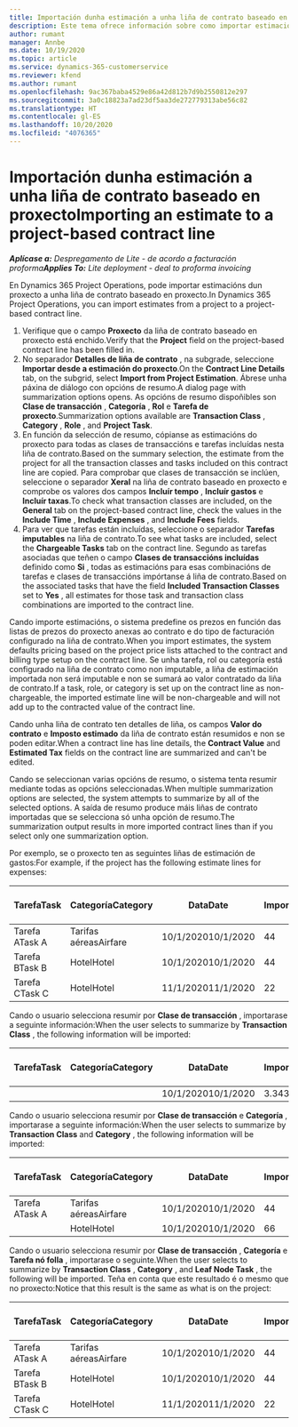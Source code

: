 ```yaml
---
title: Importación dunha estimación a unha liña de contrato baseado en proxecto
description: Este tema ofrece información sobre como importar estimacións financeiras dun proxecto a unha liña de contrato.
author: rumant
manager: Annbe
ms.date: 10/19/2020
ms.topic: article
ms.service: dynamics-365-customerservice
ms.reviewer: kfend
ms.author: rumant
ms.openlocfilehash: 9ac367baba4529e86a42d812b7d9b2550812e297
ms.sourcegitcommit: 3a0c18823a7ad23df5aa3de272779313abe56c82
ms.translationtype: HT
ms.contentlocale: gl-ES
ms.lasthandoff: 10/20/2020
ms.locfileid: "4076365"
---
```

# <a name="importing-an-estimate-to-a-project-based-contract-line"></a><span data-ttu-id="e4241-103">Importación dunha estimación a unha liña de contrato baseado en proxecto</span><span class="sxs-lookup"><span data-stu-id="e4241-103">Importing an estimate to a project-based contract line</span></span>

<span data-ttu-id="e4241-104">_**Aplícase a:** Despregamento de Lite - de acordo a facturación proforma_</span><span class="sxs-lookup"><span data-stu-id="e4241-104">_**Applies To:** Lite deployment - deal to proforma invoicing_</span></span>

<span data-ttu-id="e4241-105">En Dynamics 365 Project Operations, pode importar estimacións dun proxecto a unha liña de contrato baseado en proxecto.</span><span class="sxs-lookup"><span data-stu-id="e4241-105">In Dynamics 365 Project Operations, you can import estimates from a project to a project-based contract line.</span></span>

1. <span data-ttu-id="e4241-106">Verifique que o campo **Proxecto** da liña de contrato baseado en proxecto está enchido.</span><span class="sxs-lookup"><span data-stu-id="e4241-106">Verify that the **Project** field on the project-based contract line has been filled in.</span></span>
2. <span data-ttu-id="e4241-107">No separador **Detalles de liña de contrato** , na subgrade, seleccione **Importar desde a estimación do proxecto**.</span><span class="sxs-lookup"><span data-stu-id="e4241-107">On the **Contract Line Details** tab, on the subgrid, select **Import from Project Estimation**.</span></span> <span data-ttu-id="e4241-108">Ábrese unha páxina de diálogo con opcións de resumo.</span><span class="sxs-lookup"><span data-stu-id="e4241-108">A dialog page with summarization options opens.</span></span> <span data-ttu-id="e4241-109">As opcións de resumo dispoñibles son **Clase de transacción** , **Categoría** , **Rol** e **Tarefa de proxecto**.</span><span class="sxs-lookup"><span data-stu-id="e4241-109">Summarization options available are **Transaction Class** , **Category** , **Role** , and **Project Task**.</span></span>
3. <span data-ttu-id="e4241-110">En función da selección de resumo, cópianse as estimacións do proxecto para todas as clases de transaccións e tarefas incluídas nesta liña de contrato.</span><span class="sxs-lookup"><span data-stu-id="e4241-110">Based on the summary selection, the estimate from the project for all the transaction classes and tasks included on this contract line are copied.</span></span> <span data-ttu-id="e4241-111">Para comprobar que clases de transacción se inclúen, seleccione o separador **Xeral** na liña de contrato baseado en proxecto e comprobe os valores dos campos **Incluír tempo** , **Incluír gastos** e **Incluír taxas**.</span><span class="sxs-lookup"><span data-stu-id="e4241-111">To check what transaction classes are included, on the **General** tab on the project-based contract line, check the values in the **Include Time** , **Include Expenses** , and **Include Fees** fields.</span></span> 
4. <span data-ttu-id="e4241-112">Para ver que tarefas están incluídas, seleccione o separador **Tarefas imputables** na liña de contrato.</span><span class="sxs-lookup"><span data-stu-id="e4241-112">To see what tasks are included, select the **Chargeable Tasks** tab on the contract line.</span></span> <span data-ttu-id="e4241-113">Segundo as tarefas asociadas que teñen o campo **Clases de transaccións incluídas** definido como **Si** , todas as estimacións para esas combinacións de tarefas e clases de transaccións impórtanse á liña de contrato.</span><span class="sxs-lookup"><span data-stu-id="e4241-113">Based on the associated tasks that have the field **Included Transaction Classes** set to **Yes** , all estimates for those task and transaction class combinations are imported to the contract line.</span></span>

<span data-ttu-id="e4241-114">Cando importe estimacións, o sistema predefine os prezos en función das listas de prezos do proxecto anexas ao contrato e do tipo de facturación configurado na liña de contrato.</span><span class="sxs-lookup"><span data-stu-id="e4241-114">When you import estimates, the system defaults pricing based on the project price lists attached to the contract and billing type setup on the contract line.</span></span> <span data-ttu-id="e4241-115">Se unha tarefa, rol ou categoría está configurado na liña de contrato como non imputable, a liña de estimación importada non será imputable e non se sumará ao valor contratado da liña de contrato.</span><span class="sxs-lookup"><span data-stu-id="e4241-115">If a task, role, or category is set up on the contract line as non-chargeable, the imported estimate line will be non-chargeable and will not add up to the contracted value of the contract line.</span></span>

<span data-ttu-id="e4241-116">Cando unha liña de contrato ten detalles de liña, os campos **Valor do contrato** e **Imposto estimado** da liña de contrato están resumidos e non se poden editar.</span><span class="sxs-lookup"><span data-stu-id="e4241-116">When a contract line has line details, the **Contract Value** and **Estimated Tax** fields on the contract line are summarized and can't be edited.</span></span>

<span data-ttu-id="e4241-117">Cando se seleccionan varias opcións de resumo, o sistema tenta resumir mediante todas as opcións seleccionadas.</span><span class="sxs-lookup"><span data-stu-id="e4241-117">When multiple summarization options are selected, the system attempts to summarize by all of the selected options.</span></span> <span data-ttu-id="e4241-118">A saída de resumo produce máis liñas de contrato importadas que se selecciona só unha opción de resumo.</span><span class="sxs-lookup"><span data-stu-id="e4241-118">The summarization output results in more imported contract lines than if you select only one summarization option.</span></span>

<span data-ttu-id="e4241-119">Por exemplo, se o proxecto ten as seguintes liñas de estimación de gastos:</span><span class="sxs-lookup"><span data-stu-id="e4241-119">For example, if the project has the following estimate lines for expenses:</span></span>

| <span data-ttu-id="e4241-120">Tarefa</span><span class="sxs-lookup"><span data-stu-id="e4241-120">Task</span></span> | <span data-ttu-id="e4241-121">Categoría</span><span class="sxs-lookup"><span data-stu-id="e4241-121">Category</span></span> | <span data-ttu-id="e4241-122">Data</span><span class="sxs-lookup"><span data-stu-id="e4241-122">Date</span></span> | <span data-ttu-id="e4241-123">Importe</span><span class="sxs-lookup"><span data-stu-id="e4241-123">Quantity</span></span> | <span data-ttu-id="e4241-124">Prezo por unidade</span><span class="sxs-lookup"><span data-stu-id="e4241-124">Unit price</span></span> | <span data-ttu-id="e4241-125">Importe </span><span class="sxs-lookup"><span data-stu-id="e4241-125">Amount</span></span> |
| --- | --- | --- | --- | --- | --- |
| <span data-ttu-id="e4241-126">Tarefa A</span><span class="sxs-lookup"><span data-stu-id="e4241-126">Task A</span></span> | <span data-ttu-id="e4241-127">Tarifas aéreas</span><span class="sxs-lookup"><span data-stu-id="e4241-127">Airfare</span></span> | <span data-ttu-id="e4241-128">10/1/2020</span><span class="sxs-lookup"><span data-stu-id="e4241-128">10/1/2020</span></span> | <span data-ttu-id="e4241-129">4</span><span class="sxs-lookup"><span data-stu-id="e4241-129">4</span></span> | <span data-ttu-id="e4241-130">400</span><span class="sxs-lookup"><span data-stu-id="e4241-130">400</span></span> | <span data-ttu-id="e4241-131">1600</span><span class="sxs-lookup"><span data-stu-id="e4241-131">1600</span></span> |
| <span data-ttu-id="e4241-132">Tarefa B</span><span class="sxs-lookup"><span data-stu-id="e4241-132">Task B</span></span> | <span data-ttu-id="e4241-133">Hotel</span><span class="sxs-lookup"><span data-stu-id="e4241-133">Hotel</span></span> | <span data-ttu-id="e4241-134">10/1/2020</span><span class="sxs-lookup"><span data-stu-id="e4241-134">10/1/2020</span></span> | <span data-ttu-id="e4241-135">4</span><span class="sxs-lookup"><span data-stu-id="e4241-135">4</span></span> | <span data-ttu-id="e4241-136">200</span><span class="sxs-lookup"><span data-stu-id="e4241-136">200</span></span> | <span data-ttu-id="e4241-137">800</span><span class="sxs-lookup"><span data-stu-id="e4241-137">800</span></span> |
| <span data-ttu-id="e4241-138">Tarefa C</span><span class="sxs-lookup"><span data-stu-id="e4241-138">Task C</span></span> | <span data-ttu-id="e4241-139">Hotel</span><span class="sxs-lookup"><span data-stu-id="e4241-139">Hotel</span></span> | <span data-ttu-id="e4241-140">11/1/2020</span><span class="sxs-lookup"><span data-stu-id="e4241-140">11/1/2020</span></span> | <span data-ttu-id="e4241-141">2</span><span class="sxs-lookup"><span data-stu-id="e4241-141">2</span></span> | <span data-ttu-id="e4241-142">200</span><span class="sxs-lookup"><span data-stu-id="e4241-142">200</span></span> | <span data-ttu-id="e4241-143">400</span><span class="sxs-lookup"><span data-stu-id="e4241-143">400</span></span> |

<span data-ttu-id="e4241-144">Cando o usuario selecciona resumir por **Clase de transacción** , importarase a seguinte información:</span><span class="sxs-lookup"><span data-stu-id="e4241-144">When the user selects to summarize by **Transaction Class** , the following information will be imported:</span></span>

| <span data-ttu-id="e4241-145">Tarefa</span><span class="sxs-lookup"><span data-stu-id="e4241-145">Task</span></span> | <span data-ttu-id="e4241-146">Categoría</span><span class="sxs-lookup"><span data-stu-id="e4241-146">Category</span></span> | <span data-ttu-id="e4241-147">Data</span><span class="sxs-lookup"><span data-stu-id="e4241-147">Date</span></span> | <span data-ttu-id="e4241-148">Importe</span><span class="sxs-lookup"><span data-stu-id="e4241-148">Quantity</span></span> | <span data-ttu-id="e4241-149">Prezo por unidade</span><span class="sxs-lookup"><span data-stu-id="e4241-149">Unit price</span></span> | <span data-ttu-id="e4241-150">Importe </span><span class="sxs-lookup"><span data-stu-id="e4241-150">Amount</span></span> |
| --- | --- | --- | --- | --- | --- |
| &nbsp; | &nbsp; | <span data-ttu-id="e4241-151">10/1/2020</span><span class="sxs-lookup"><span data-stu-id="e4241-151">10/1/2020</span></span> | <span data-ttu-id="e4241-152">3.34</span><span class="sxs-lookup"><span data-stu-id="e4241-152">3.34</span></span> | <span data-ttu-id="e4241-153">840</span><span class="sxs-lookup"><span data-stu-id="e4241-153">840</span></span> | <span data-ttu-id="e4241-154">2800</span><span class="sxs-lookup"><span data-stu-id="e4241-154">2800</span></span> |

<span data-ttu-id="e4241-155">Cando o usuario selecciona resumir por **Clase de transacción** e **Categoría** , importarase a seguinte información:</span><span class="sxs-lookup"><span data-stu-id="e4241-155">When the user selects to summarize by **Transaction Class** and **Category** , the following information will be imported:</span></span>

| <span data-ttu-id="e4241-156">Tarefa</span><span class="sxs-lookup"><span data-stu-id="e4241-156">Task</span></span> | <span data-ttu-id="e4241-157">Categoría</span><span class="sxs-lookup"><span data-stu-id="e4241-157">Category</span></span> | <span data-ttu-id="e4241-158">Data</span><span class="sxs-lookup"><span data-stu-id="e4241-158">Date</span></span> | <span data-ttu-id="e4241-159">Importe</span><span class="sxs-lookup"><span data-stu-id="e4241-159">Quantity</span></span> | <span data-ttu-id="e4241-160">Prezo por unidade</span><span class="sxs-lookup"><span data-stu-id="e4241-160">Unit price</span></span> | <span data-ttu-id="e4241-161">Importe </span><span class="sxs-lookup"><span data-stu-id="e4241-161">Amount</span></span> |
| --- | --- | --- | --- | --- | --- |
| <span data-ttu-id="e4241-162">Tarefa A</span><span class="sxs-lookup"><span data-stu-id="e4241-162">Task A</span></span> | <span data-ttu-id="e4241-163">Tarifas aéreas</span><span class="sxs-lookup"><span data-stu-id="e4241-163">Airfare</span></span> | <span data-ttu-id="e4241-164">10/1/2020</span><span class="sxs-lookup"><span data-stu-id="e4241-164">10/1/2020</span></span> | <span data-ttu-id="e4241-165">4</span><span class="sxs-lookup"><span data-stu-id="e4241-165">4</span></span> | <span data-ttu-id="e4241-166">400</span><span class="sxs-lookup"><span data-stu-id="e4241-166">400</span></span> | <span data-ttu-id="e4241-167">1600</span><span class="sxs-lookup"><span data-stu-id="e4241-167">1600</span></span> |
| &nbsp;| <span data-ttu-id="e4241-168">Hotel</span><span class="sxs-lookup"><span data-stu-id="e4241-168">Hotel</span></span> | <span data-ttu-id="e4241-169">10/1/2020</span><span class="sxs-lookup"><span data-stu-id="e4241-169">10/1/2020</span></span> | <span data-ttu-id="e4241-170">6</span><span class="sxs-lookup"><span data-stu-id="e4241-170">6</span></span> | <span data-ttu-id="e4241-171">200</span><span class="sxs-lookup"><span data-stu-id="e4241-171">200</span></span> | <span data-ttu-id="e4241-172">1200</span><span class="sxs-lookup"><span data-stu-id="e4241-172">1200</span></span> |

<span data-ttu-id="e4241-173">Cando o usuario selecciona resumir por **Clase de transacción** , **Categoría** e **Tarefa nó folla** , importarase o seguinte.</span><span class="sxs-lookup"><span data-stu-id="e4241-173">When the user selects to summarize by **Transaction Class** , **Category** , and **Leaf Node Task** , the following will be imported.</span></span> <span data-ttu-id="e4241-174">Teña en conta que este resultado é o mesmo que no proxecto:</span><span class="sxs-lookup"><span data-stu-id="e4241-174">Notice that this result is the same as what is on the project:</span></span>

| <span data-ttu-id="e4241-175">Tarefa</span><span class="sxs-lookup"><span data-stu-id="e4241-175">Task</span></span> | <span data-ttu-id="e4241-176">Categoría</span><span class="sxs-lookup"><span data-stu-id="e4241-176">Category</span></span> | <span data-ttu-id="e4241-177">Data</span><span class="sxs-lookup"><span data-stu-id="e4241-177">Date</span></span> | <span data-ttu-id="e4241-178">Importe</span><span class="sxs-lookup"><span data-stu-id="e4241-178">Quantity</span></span> | <span data-ttu-id="e4241-179">Prezo por unidade</span><span class="sxs-lookup"><span data-stu-id="e4241-179">Unit price</span></span> | <span data-ttu-id="e4241-180">Importe </span><span class="sxs-lookup"><span data-stu-id="e4241-180">Amount</span></span> |
| --- | --- | --- | --- | --- | --- |
| <span data-ttu-id="e4241-181">Tarefa A</span><span class="sxs-lookup"><span data-stu-id="e4241-181">Task A</span></span> | <span data-ttu-id="e4241-182">Tarifas aéreas</span><span class="sxs-lookup"><span data-stu-id="e4241-182">Airfare</span></span> | <span data-ttu-id="e4241-183">10/1/2020</span><span class="sxs-lookup"><span data-stu-id="e4241-183">10/1/2020</span></span> | <span data-ttu-id="e4241-184">4</span><span class="sxs-lookup"><span data-stu-id="e4241-184">4</span></span> | <span data-ttu-id="e4241-185">400</span><span class="sxs-lookup"><span data-stu-id="e4241-185">400</span></span> | <span data-ttu-id="e4241-186">1600</span><span class="sxs-lookup"><span data-stu-id="e4241-186">1600</span></span> |
| <span data-ttu-id="e4241-187">Tarefa B</span><span class="sxs-lookup"><span data-stu-id="e4241-187">Task B</span></span> | <span data-ttu-id="e4241-188">Hotel</span><span class="sxs-lookup"><span data-stu-id="e4241-188">Hotel</span></span> | <span data-ttu-id="e4241-189">10/1/2020</span><span class="sxs-lookup"><span data-stu-id="e4241-189">10/1/2020</span></span> | <span data-ttu-id="e4241-190">4</span><span class="sxs-lookup"><span data-stu-id="e4241-190">4</span></span> | <span data-ttu-id="e4241-191">200</span><span class="sxs-lookup"><span data-stu-id="e4241-191">200</span></span> | <span data-ttu-id="e4241-192">800</span><span class="sxs-lookup"><span data-stu-id="e4241-192">800</span></span> |
| <span data-ttu-id="e4241-193">Tarefa C</span><span class="sxs-lookup"><span data-stu-id="e4241-193">Task C</span></span> | <span data-ttu-id="e4241-194">Hotel</span><span class="sxs-lookup"><span data-stu-id="e4241-194">Hotel</span></span> | <span data-ttu-id="e4241-195">11/1/2020</span><span class="sxs-lookup"><span data-stu-id="e4241-195">11/1/2020</span></span> | <span data-ttu-id="e4241-196">2</span><span class="sxs-lookup"><span data-stu-id="e4241-196">2</span></span> | <span data-ttu-id="e4241-197">200</span><span class="sxs-lookup"><span data-stu-id="e4241-197">200</span></span> | <span data-ttu-id="e4241-198">400</span><span class="sxs-lookup"><span data-stu-id="e4241-198">400</span></span> |
